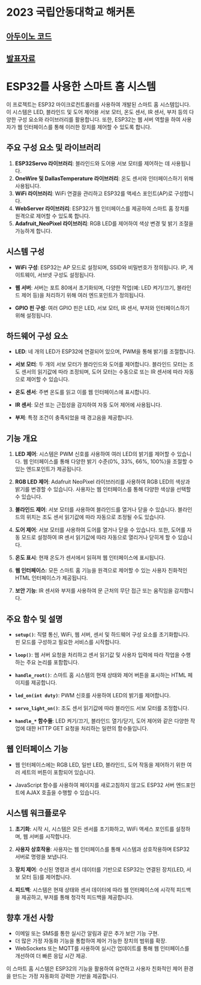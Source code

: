 # 2023 국립안동대학교 해커톤
## [아두이노 코드](https://github.com/BAIKJUWON/AnuHackerton/blob/main/Hackerton.ino)
## [발표자료](https://github.com/BAIKJUWON/AnuHackerton/blob/main/%E1%84%87%E1%85%A1%E1%86%AF%E1%84%91%E1%85%AD%E1%84%8C%E1%85%A1%E1%84%85%E1%85%AD/Hackerton.pdf)

# ESP32를 사용한 스마트 홈 시스템

이 프로젝트는 ESP32 마이크로컨트롤러를 사용하여 개발된 스마트 홈 시스템입니다. 이 시스템은 LED, 블라인드 및 도어 제어용 서보 모터, 온도 센서, IR 센서, 부저 등의 다양한 구성 요소와 라이브러리를 활용합니다. 또한, ESP32는 웹 서버 역할을 하여 사용자가 웹 인터페이스를 통해 이러한 장치를 제어할 수 있도록 합니다.

## 주요 구성 요소 및 라이브러리

1. **ESP32Servo 라이브러리**: 블라인드와 도어용 서보 모터를 제어하는 데 사용됩니다.
2. **OneWire 및 DallasTemperature 라이브러리**: 온도 센서와 인터페이스하기 위해 사용됩니다.
3. **WiFi 라이브러리**: WiFi 연결을 관리하고 ESP32를 액세스 포인트(AP)로 구성합니다.
4. **WebServer 라이브러리**: ESP32가 웹 인터페이스를 제공하여 스마트 홈 장치를 원격으로 제어할 수 있도록 합니다.
5. **Adafruit_NeoPixel 라이브러리**: RGB LED를 제어하여 색상 변경 및 밝기 조절을 가능하게 합니다.

## 시스템 구성

- **WiFi 구성**: ESP32는 AP 모드로 설정되며, SSID와 비밀번호가 정의됩니다. IP, 게이트웨이, 서브넷 구성도 설정됩니다.
  
- **웹 서버**: 서버는 포트 80에서 초기화되며, 다양한 작업(예: LED 켜기/끄기, 블라인드 제어 등)을 처리하기 위해 여러 엔드포인트가 정의됩니다.

- **GPIO 핀 구성**: 여러 GPIO 핀은 LED, 서보 모터, IR 센서, 부저와 인터페이스하기 위해 설정됩니다.

## 하드웨어 구성 요소

- **LED**: 네 개의 LED가 ESP32에 연결되어 있으며, PWM을 통해 밝기를 조절합니다.
  
- **서보 모터**: 두 개의 서보 모터가 블라인드와 도어를 제어합니다. 블라인드 모터는 조도 센서의 읽기값에 따라 조정되며, 도어 모터는 수동으로 또는 IR 센서에 따라 자동으로 제어할 수 있습니다.
  
- **온도 센서**: 주변 온도를 읽고 이를 웹 인터페이스에 표시합니다.
  
- **IR 센서**: 모션 또는 근접성을 감지하여 자동 도어 제어에 사용됩니다.
  
- **부저**: 특정 조건이 충족되었을 때 경고음을 제공합니다.

## 기능 개요

1. **LED 제어**: 시스템은 PWM 신호를 사용하여 여러 LED의 밝기를 제어할 수 있습니다. 웹 인터페이스를 통해 다양한 밝기 수준(0%, 33%, 66%, 100%)을 조절할 수 있는 엔드포인트가 제공됩니다.

2. **RGB LED 제어**: Adafruit NeoPixel 라이브러리를 사용하여 RGB LED의 색상과 밝기를 변경할 수 있습니다. 사용자는 웹 인터페이스를 통해 다양한 색상을 선택할 수 있습니다.

3. **블라인드 제어**: 서보 모터를 사용하여 블라인드를 열거나 닫을 수 있습니다. 블라인드의 위치는 조도 센서 읽기값에 따라 자동으로 조정될 수도 있습니다.

4. **도어 제어**: 서보 모터를 사용하여 도어를 열거나 닫을 수 있습니다. 또한, 도어를 자동 모드로 설정하여 IR 센서 읽기값에 따라 자동으로 열리거나 닫히게 할 수 있습니다.

5. **온도 표시**: 현재 온도가 센서에서 읽혀져 웹 인터페이스에 표시됩니다.

6. **웹 인터페이스**: 모든 스마트 홈 기능을 원격으로 제어할 수 있는 사용자 친화적인 HTML 인터페이스가 제공됩니다.

7. **보안 기능**: IR 센서와 부저를 사용하여 문 근처의 무단 접근 또는 움직임을 감지합니다.

## 주요 함수 및 설명

- **`setup()`**: 직렬 통신, WiFi, 웹 서버, 센서 및 하드웨어 구성 요소를 초기화합니다. 핀 모드를 구성하고 필요한 서비스를 시작합니다.
  
- **`loop()`**: 웹 서버 요청을 처리하고 센서 읽기값 및 사용자 입력에 따라 작업을 수행하는 주요 논리를 포함합니다.

- **`handle_root()`**: 스마트 홈 시스템의 현재 상태와 제어 버튼을 표시하는 HTML 페이지를 제공합니다.

- **`led_on(int duty)`**: PWM 신호를 사용하여 LED의 밝기를 제어합니다.

- **`servo_light_on()`**: 조도 센서 읽기값에 따라 블라인드 서보 모터를 조정합니다.

- **`handle_*` 함수들**: LED 켜기/끄기, 블라인드 열기/닫기, 도어 제어와 같은 다양한 작업에 대한 HTTP GET 요청을 처리하는 일련의 함수들입니다.

## 웹 인터페이스 기능

- 웹 인터페이스에는 RGB LED, 일반 LED, 블라인드, 도어 작동을 제어하기 위한 여러 세트의 버튼이 포함되어 있습니다.
  
- JavaScript 함수를 사용하여 페이지를 새로고침하지 않고도 ESP32 서버 엔드포인트에 AJAX 호출을 수행할 수 있습니다.

## 시스템 워크플로우

1. **초기화**: 시작 시, 시스템은 모든 센서를 초기화하고, WiFi 액세스 포인트를 설정하며, 웹 서버를 시작합니다.
  
2. **사용자 상호작용**: 사용자는 웹 인터페이스를 통해 시스템과 상호작용하며 ESP32 서버로 명령을 보냅니다.

3. **장치 제어**: 수신된 명령과 센서 데이터를 기반으로 ESP32는 연결된 장치(LED, 서보 모터 등)를 제어합니다.

4. **피드백**: 시스템은 현재 상태와 센서 데이터에 따라 웹 인터페이스에 시각적 피드백을 제공하고, 부저를 통해 청각적 피드백을 제공합니다.

## 향후 개선 사항

- 이메일 또는 SMS를 통한 실시간 알림과 같은 추가 보안 기능 구현.
- 더 많은 가정 자동화 기능을 통합하여 제어 가능한 장치의 범위를 확장.
- WebSockets 또는 MQTT를 사용하여 실시간 업데이트를 통해 웹 인터페이스를 개선하여 더 빠른 응답 시간 제공.

이 스마트 홈 시스템은 ESP32의 기능을 활용하여 유연하고 사용자 친화적인 제어 환경을 만드는 가정 자동화의 강력한 기반을 제공합니다.

